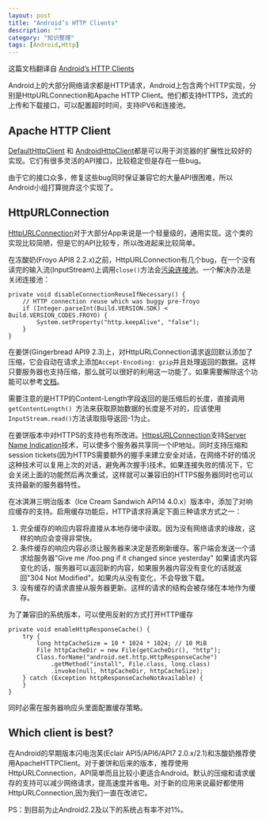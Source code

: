 ```yaml
---
layout: post
title: "Android’s HTTP Clients"
description: ""
category: "知识整理"
tags: [Android,Http]
---
```


这篇文档翻译自 [Android’s HTTP Clients](http://android-developers.blogspot.com/2011/09/androids-http-clients.html)

Android上的大部分网络请求都是HTTP请求，Android上包含两个HTTP实现，分别是HttpURLConnection和Apache HTTP Client。他们都支持HTTPS，流式的上传和下载接口，可以配置超时时间，支持IPV6和连接池。

## Apache HTTP Client

[DefaultHttpClient](http://developer.android.com/reference/org/apache/http/impl/client/DefaultHttpClient.html) 和 [ AndroidHttpClient](http://developer.android.com/reference/android/net/http/AndroidHttpClient.html)都是可以用于浏览器的扩展性比较好的实现。它们有很多灵活的API接口，比较稳定但是存在一些bug。

由于它的接口众多，修复这些bug同时保证兼容它的大量API很困难，所以Android小组打算抛弃这个实现了。

## HttpURLConnection

[HttpURLConnection](http://developer.android.com/reference/java/net/HttpURLConnection.html)对于大部分App来说是一个轻量级的，通用实现。这个类的实现比较简陋，但是它的API比较专，所以改进起来比较简单。

在冻酸奶(Froyo API8 2.2.x)之前，HttpURLConnection有几个bug，在一个没有读完的输入流(InputStream)上调用`close()`方法会[污染连接池](http://code.google.com/p/android/issues/detail?id=2939)。一个解决办法是关闭连接池：

```
private void disableConnectionReuseIfNecessary() {
    // HTTP connection reuse which was buggy pre-froyo
    if (Integer.parseInt(Build.VERSION.SDK) < Build.VERSION_CODES.FROYO) {
        System.setProperty("http.keepAlive", "false");
    }
}
```

在姜饼(Gingerbread API9 2.3)上，对HttpURLConnection请求返回默认添加了压缩，它会自动在请求上添加`Accept-Encoding: gzip`并且处理返回的数据。这样只要服务器也支持压缩，那么就可以很好的利用这一功能了。如果需要解除这个功能可以参考[文档](http://developer.android.com/reference/java/net/HttpURLConnection.html)。

需要注意的是HTTP的Content-Length字段返回的是压缩后的长度，直接调用`getContentLength() `方法来获取原始数据的长度是不对的，应该使用`InputStream.read()`方法读取指导返回-1为止。

在姜饼版本中对HTTPS的支持也有所改进。[HttpsURLConnection](http://developer.android.com/reference/javax/net/ssl/HttpsURLConnection.html)支持[Server Name Indication](http://en.wikipedia.org/wiki/Server_Name_Indication)技术，可以使多个服务器共享同一个IP地址。同时支持压缩和session tickets(因为HTTPS需要额外的握手来建立安全对话，在网络不好的情况这种技术可以复用上次的对话，避免再次握手)技术。如果连接失败的情况下，它会关闭上面的功能然后再次重试，这样就可以兼容旧的HTTPS服务器同时也可以支持最新的服务器特性。

在冰淇淋三明治版本（Ice Cream Sandwich API14 4.0.x）版本中，添加了对响应缓存的支持。启用缓存功能后，HTTP请求将满足下面三种请求方式之一：

1. 完全缓存的响应内容将直接从本地存储中读取。因为没有网络请求的缘故，这样的响应会变得非常快。
2. 条件缓存的响应内容必须让服务器来决定是否刷新缓存。客户端会发送一个请求给服务器"Give me /foo.png if it changed since yesterday" 如果请求内容变化的话，服务器可以返回新的内容，如果服务器内容没有变化的话就返回"304 Not Modified"。如果内从没有变化，不会导致下载。
3. 没有缓存的请求直接从服务器更新。这样的请求的结构会被存储在本地作为缓存。

为了兼容旧的系统版本，可以使用反射的方式打开HTTP缓存

```
private void enableHttpResponseCache() {
    try {
        long httpCacheSize = 10 * 1024 * 1024; // 10 MiB
        File httpCacheDir = new File(getCacheDir(), "http");
        Class.forName("android.net.http.HttpResponseCache")
            .getMethod("install", File.class, long.class)
            .invoke(null, httpCacheDir, httpCacheSize);
    } catch (Exception httpResponseCacheNotAvailable) {
    }
}
```

同时必需在服务器响应头里面配置缓存策略。


## Which client is best?

在Android的早期版本闪电泡芙(Eclair API5/API6/API7 2.0.x/2.1)和冻酸奶推荐使用ApacheHTTPClient。对于姜饼和后来的版本，推荐使用HttpURLConnection，API简单而且比较小更适合Android。默认的压缩和请求缓存的支持可以减少网络请求，提高速度并省电。对于新的应用来说最好都使用HttpURLConnection,因为我们一直在改进它。

PS：到目前为止Android2.2及以下的系统占有率不对1%。














